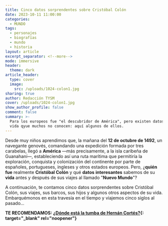 ```yaml
---
title: Cinco datos sorprendentes sobre Cristóbal Colón
date: 2023-10-11 11:00:00
categories:
  - MUNDO
tags:
  - personajes
  - biografías
  - mundo
  - historia
layout: article
excerpt_separator: <!--more-->
mode: immersive
header:
  theme: dark
article_header:
  type: cover
  image:
    src: /uploads/1024-colon1.jpg
sharing: true
author: Redacción TYSM
cover: /uploads/1024-colon1.jpg
show_author_profile: false
comment: false
summary: >-
  Para los europeos fue "el descubridor de América", pero existen datos de su
  vida qyue muchos no conocen: aquí algunos de ellos.
---
```

Desde muy niños aprendimos que, la mañana del **12 de octubre de 1492**, un navegante genovés, comandando una expedición formada por tres carabelas, llegó a **América** —más precisamente, a la isla caribeña de Guanahaní—, estableciendo así una ruta marítima que permitiría la exploración, conquista y colonización del continente por parte de españoles, portugueses, ingleses y otros estados europeos. Pero, ¿**quién fue** realmente **Cristóbal Colón** y qué **datos** **interesantes** sabemos de su **vida** antes y después de sus viajes al llamado "**Nuevo Mundo**"?

A continuación, te contamos cinco datos sorprendentes sobre Cristóbal Colón, sus viajes, sus barcos, sus hijos y algunos otros aspectos de su vida. Embarquémonos en esta travesía en el tiempo y viajemos cinco siglos al pasado…

**TE RECOMENDAMOS: [¿Dónde está la tumba de Hernán Cortés?](https://blog.tonoysumariachi.com/historia/2022/06/14/donde-esta-la-tumba-de-hernan-cortes.html){: target="_blank" rel="noopener"}**